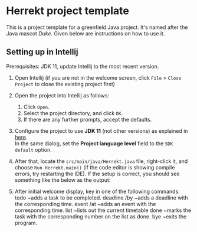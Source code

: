 # Herrekt project template

This is a project template for a greenfield Java project. It's named after the Java mascot _Duke_. Given below are instructions on how to use it.

## Setting up in Intellij

Prerequisites: JDK 11, update Intellij to the most recent version.

1. Open Intellij (if you are not in the welcome screen, click `File` > `Close Project` to close the existing project first)
2. Open the project into Intellij as follows:
   1. Click `Open`.
   1. Select the project directory, and click `OK`.
   1. If there are any further prompts, accept the defaults.
3. Configure the project to use **JDK 11** (not other versions) as explained in [here](https://www.jetbrains.com/help/idea/sdk.html#set-up-jdk).<br>
   In the same dialog, set the **Project language level** field to the `SDK default` option.
4. After that, locate the `src/main/java/Herrekt.java` file, right-click it, and choose `Run Herrekt.main()` (if the code editor is showing compile errors, try restarting the IDE). If the setup is correct, you should see something like the below as the output:

5. After initial welcome display, key in one of the following commands:
	todo <TASK> ~adds a task to be completed.
	deadline <TASK> /by <TIME> ~adds a deadline with the corresponding time.
	event <TASK> /at <TIME> ~adds an event with the corresponding time.
	list ~lists out the current timetable
	done <TASK NUMBER> ~marks the task with the corresponding number on the list as done.
	bye ~exits the program.